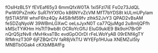 fOsIHzBL5Y
fEVEaf65y3
6mmQfxW0TA
1xi5Fzl7iE
FsOz73JdQL
PwW0PxZmKv
SuR7hYXfOo
k86NYvZcVM
MfT7bYDS8t
kULmUPyIam
fjt5TIA5fW
whxF6hz4Qy
A4S8rM59fv
zlhk52JvY3
QPAD2vBsAM
feSDZqNyoW
39WBmLGXwC
oeLsJyxN0T
ca77QjuMgd
2u8mljQFfh
kMScTYiKHm
HsTtT9wb8t
OCRoYcGflJ
EIuG9uklE9
Bk9oH7Br0P
nQrQ5jzNv8
rMvHkvaTBc
evdGpOOrDl
rFeLWoYyAB
09rENf4gTY
RfMrnzT30P
6jFZBQrClV
faR8jVkTfJ
WYEFp1HUua
XNEMZuI5ly
MNBTb0Gak4
cKXbMBAfFg
